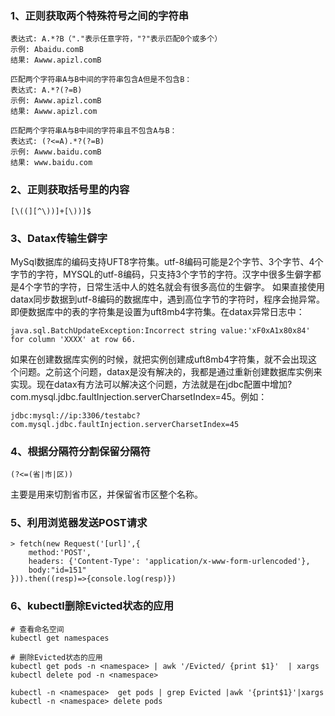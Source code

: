### 1、正则获取两个特殊符号之间的字符串
```
表达式: A.*?B（"."表示任意字符，"?"表示匹配0个或多个） 
示例: Abaidu.comB 
结果: Awww.apizl.comB 

匹配两个字符串A与B中间的字符串包含A但是不包含B： 
表达式: A.*?(?=B) 
示例: Awww.apizl.comB 
结果: Awww.apizl.com 

匹配两个字符串A与B中间的字符串且不包含A与B： 
表达式: (?<=A).*?(?=B) 
示例: Awww.baidu.comB 
结果: www.baidu.com
```
### 2、正则获取括号里的内容
```
[\((][^\))]+[\))]$
```

### 3、Datax传输生僻字

MySql数据库的编码支持UFT8字符集。utf-8编码可能是2个字节、3个字节、4个字节的字符，MYSQL的utf-8编码，只支持3个字节的字符。汉字中很多生僻字都是4个字节的字符，日常生活中人的姓名就会有很多高位的生僻字。
如果直接使用datax同步数据到utf-8编码的数据库中，遇到高位字节的字符时，程序会抛异常。即便数据库中的表的字符集是设置为uft8mb4字符集。在datax异常日志中：
```
java.sql.BatchUpdateException:Incorrect string value:'xF0xA1x80x84' for column 'XXXX' at row 66.
```
如果在创建数据库实例的时候，就把实例创建成uft8mb4字符集，就不会出现这个问题。之前这个问题，datax是没有解决的，我都是通过重新创建数据库实例来实现。现在datax有方法可以解决这个问题，方法就是在jdbc配置中增加?com.mysql.jdbc.faultInjection.serverCharsetIndex=45。例如：
```
jdbc:mysql://ip:3306/testabc?com.mysql.jdbc.faultInjection.serverCharsetIndex=45
```

### 4、根据分隔符分割保留分隔符
```
(?<=(省|市|区))
```

主要是用来切割省市区，并保留省市区整个名称。

### 5、利用浏览器发送POST请求

```
> fetch(new Request('[url]',{
    method:'POST', 
    headers: {'Content-Type': 'application/x-www-form-urlencoded'},
    body:"id=151"
})).then((resp)=>{console.log(resp)})
```

### 6、kubectl删除Evicted状态的应用
```
# 查看命名空间
kubectl get namespaces

# 删除Evicted状态的应用
kubectl get pods -n <namespace> | awk '/Evicted/ {print $1}'  | xargs kubectl delete pod -n <namespace>

kubectl -n <namespace>  get pods | grep Evicted |awk '{print$1}'|xargs kubectl -n <namespace> delete pods
```
